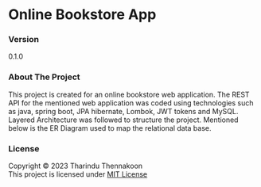 # Online Bookstore App

### Version

0.1.0

### About The Project

This project is created for an online bookstore web application.
The REST API for the mentioned web application was coded using technologies such as java, spring boot, JPA hibernate, Lombok, JWT tokens and MySQL.
Layered Architecture was followed to structure the project.
Mentioned below is the ER Diagram used to map the relational data base.

### License

Copyright ©️ 2023 Tharindu Thennakoon <br>
This project is licensed under [MIT License](License.txt)
